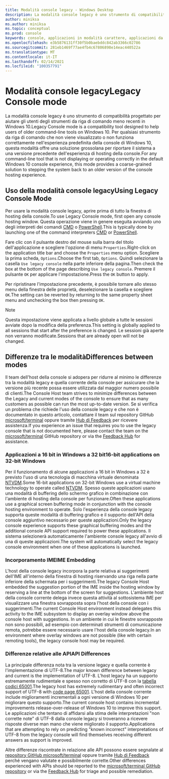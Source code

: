 ```yaml
---
title: Modalità console legacy - Windows Desktop
description: La modalità console legacy è uno strumento di compatibilità che facilita l'esecuzione di applicazioni da riga di comando che potrebbero non funzionare con l'host della console di Windows 10
author: miniksa
ms.author: miniksa
ms.topic: conceptual
ms.prod: console
keywords: console, applicazioni in modalità carattere, applicazioni da riga di comando, applicazioni di terminale, api della console, compatibilità
ms.openlocfilehash: e3b5876131ff30f5b0baebddc842ab3366c02786
ms.sourcegitcommit: 281eb1469f77ae4fb4c67806898e14eac440522a
ms.translationtype: MT
ms.contentlocale: it-IT
ms.lasthandoff: 02/14/2021
ms.locfileid: "100357791"
---
```

# <a name="legacy-console-mode"></a><span data-ttu-id="9962e-104">Modalità console legacy</span><span class="sxs-lookup"><span data-stu-id="9962e-104">Legacy Console mode</span></span>

<span data-ttu-id="9962e-105">La modalità console legacy è uno strumento di compatibilità progettato per aiutare gli utenti degli strumenti da riga di comando meno recenti in Windows 10.</span><span class="sxs-lookup"><span data-stu-id="9962e-105">Legacy Console mode is a compatibility tool designed to help users of older command-line tools on Windows 10.</span></span> <span data-ttu-id="9962e-106">Per qualsiasi strumento da riga di comando che non viene visualizzato o non funziona correttamente nell'esperienza predefinita della console di Windows 10, questa modalità offre una soluzione grossolana per riportare il sistema a una versione precedente dell'esperienza di hosting della console.</span><span class="sxs-lookup"><span data-stu-id="9962e-106">For any command-line tool that is not displaying or operating correctly in the default Windows 10 console experience, this mode provides a coarse-grained solution to stepping the system back to an older version of the console hosting experience.</span></span>

## <a name="using-legacy-console-mode"></a><span data-ttu-id="9962e-107">Uso della modalità console legacy</span><span class="sxs-lookup"><span data-stu-id="9962e-107">Using Legacy Console Mode</span></span>

<span data-ttu-id="9962e-108">Per usare la modalità console legacy, aprire prima di tutto la finestra di hosting della console.</span><span class="sxs-lookup"><span data-stu-id="9962e-108">To use Legacy Console mode, first open any console hosting window.</span></span> <span data-ttu-id="9962e-109">Questa operazione viene in genere eseguita avviando uno degli interpreti dei comandi [CMD](/windows-server/administration/windows-commands/cmd) o [PowerShell](/powershell/scripting/install/installing-windows-powershell).</span><span class="sxs-lookup"><span data-stu-id="9962e-109">This is typically done by launching one of the command interpreters [CMD](/windows-server/administration/windows-commands/cmd) or [PowerShell](/powershell/scripting/install/installing-windows-powershell).</span></span>

<span data-ttu-id="9962e-110">Fare clic con il pulsante destro del mouse sulla barra del titolo dell'applicazione e scegliere l'opzione di menu `Properties`.</span><span class="sxs-lookup"><span data-stu-id="9962e-110">Right-click on the application title bar and choose the `Properties` menu option.</span></span> <span data-ttu-id="9962e-111">Scegliere la prima scheda, `Options`.</span><span class="sxs-lookup"><span data-stu-id="9962e-111">Choose the first tab, `Options`.</span></span> <span data-ttu-id="9962e-112">Quindi selezionare la casella `Use legacy console` nella parte inferiore della pagina.</span><span class="sxs-lookup"><span data-stu-id="9962e-112">Then check the box at the bottom of the page describing `Use legacy console`.</span></span> <span data-ttu-id="9962e-113">Premere il pulsante `OK` per applicare l'impostazione.</span><span class="sxs-lookup"><span data-stu-id="9962e-113">Press the `OK` button to apply.</span></span>

<span data-ttu-id="9962e-114">Per ripristinare l'impostazione precedente, è possibile tornare allo stesso menu della finestra delle proprietà, deselezionare la casella e scegliere `OK`.</span><span class="sxs-lookup"><span data-stu-id="9962e-114">The setting can be reverted by returning to the same property sheet menu and unchecking the box then pressing `OK`.</span></span>

> [!NOTE]
><span data-ttu-id="9962e-115">Questa impostazione viene applicata a livello globale a tutte le sessioni avviate dopo la modifica della preferenza.</span><span class="sxs-lookup"><span data-stu-id="9962e-115">This setting is globally applied to all sessions that start after the preference is changed.</span></span> <span data-ttu-id="9962e-116">Le sessioni già aperte non verranno modificate.</span><span class="sxs-lookup"><span data-stu-id="9962e-116">Sessions that are already open will not be changed.</span></span>

## <a name="differences-between-modes"></a><span data-ttu-id="9962e-117">Differenze tra le modalità</span><span class="sxs-lookup"><span data-stu-id="9962e-117">Differences between modes</span></span>

<span data-ttu-id="9962e-118">Il team dell'host della console si adopera per ridurre al minimo le differenze tra la modalità legacy e quella corrente della console per assicurare che la versione più recente possa essere utilizzata dal maggior numero possibile di clienti.</span><span class="sxs-lookup"><span data-stu-id="9962e-118">The Console Host team strives to minimize differences between the Legacy and current modes of the console to ensure that as many customers as possible can run the most up-to-date version.</span></span> <span data-ttu-id="9962e-119">Se si verifica un problema che richiede l'uso della console legacy e che non è documentato in questo articolo, contattare il team sul repository GitHub [microsoft/terminal](https://github.com/microsoft/terminal/) oppure tramite [Hub di Feedback](/windows-insider/feedback-hub/feedback-hub-app) per ricevere assistenza.</span><span class="sxs-lookup"><span data-stu-id="9962e-119">If you experience an issue that requires you to use the legacy console that is not documented here, please contact the team on the [microsoft/terminal](https://github.com/microsoft/terminal/) GitHub repository or via the [Feedback Hub](/windows-insider/feedback-hub/feedback-hub-app) for assistance.</span></span>

### <a name="16-bit-applications-on-32-bit-windows"></a><span data-ttu-id="9962e-120">Applicazioni a 16 bit in Windows a 32 bit</span><span class="sxs-lookup"><span data-stu-id="9962e-120">16-bit applications on 32-bit Windows</span></span>

<span data-ttu-id="9962e-121">Per il funzionamento di alcune applicazioni a 16 bit in Windows a 32 è previsto l'uso di una tecnologia di macchina virtuale denominata [NTVDM](/windows/compatibility/ntvdm-and-16-bit-app-support).</span><span class="sxs-lookup"><span data-stu-id="9962e-121">Some 16-bit applications on 32-bit Windows use a virtual machine technology to operate called [NTVDM](/windows/compatibility/ntvdm-and-16-bit-app-support).</span></span> <span data-ttu-id="9962e-122">Spesso queste applicazioni usano una modalità di buffering dello schermo grafico in combinazione con l'ambiente di hosting della console per funzionare.</span><span class="sxs-lookup"><span data-stu-id="9962e-122">Often these applications use a graphical screen buffering mode in conjunction with the console hosting environment to operate.</span></span> <span data-ttu-id="9962e-123">Solo l'esperienza della console legacy supporta queste modalità di buffering grafico e il supporto dell'API della console aggiuntivo necessario per queste applicazioni.</span><span class="sxs-lookup"><span data-stu-id="9962e-123">Only the legacy console experience supports these graphical buffering modes and the additional console API support required to power these applications.</span></span> <span data-ttu-id="9962e-124">Il sistema selezionerà automaticamente l'ambiente console legacy all'avvio di una di queste applicazioni.</span><span class="sxs-lookup"><span data-stu-id="9962e-124">The system will automatically select the legacy console environment when one of these applications is launched.</span></span>

### <a name="ime-embedding"></a><span data-ttu-id="9962e-125">Incorporamento IME</span><span class="sxs-lookup"><span data-stu-id="9962e-125">IME Embedding</span></span>

<span data-ttu-id="9962e-126">L'host della console legacy incorpora la parte relativa ai suggerimenti dell'IME all'interno della finestra di hosting riservando una riga nella parte inferiore della schermata per i suggerimenti.</span><span class="sxs-lookup"><span data-stu-id="9962e-126">The legacy Console Host embedded the suggestion portion of the IME inside the hosting window by reserving a line at the bottom of the screen for suggestions.</span></span> <span data-ttu-id="9962e-127">L'ambiente host della console corrente delega invece questa attività al sottosistema IME per visualizzare una finestra sovrapposta sopra l'host della console con i suggerimenti.</span><span class="sxs-lookup"><span data-stu-id="9962e-127">The current Console Host environment instead delegates this activity to the IME subsystem to display an overlay window above the console host with suggestions.</span></span> <span data-ttu-id="9962e-128">In un ambiente in cui le finestre sovrapposte non sono possibili, ad esempio con determinati strumenti di comunicazione remota, potrebbe essere necessario usare l'host della console legacy.</span><span class="sxs-lookup"><span data-stu-id="9962e-128">In an environment where overlay windows are not possible (like with certain remoting tools), the legacy console host may be required.</span></span>

### <a name="api-differences"></a><span data-ttu-id="9962e-129">Differenze relative alle API</span><span class="sxs-lookup"><span data-stu-id="9962e-129">API Differences</span></span>

<span data-ttu-id="9962e-130">La principale differenza nota tra la versione legacy e quella corrente è l'implementazione di UTF-8.</span><span class="sxs-lookup"><span data-stu-id="9962e-130">The major known difference between legacy and current is the implementation of UTF-8.</span></span> <span data-ttu-id="9962e-131">L'host legacy ha un supporto estremamente rudimentale e spesso non corretto di UTF-8 con la [tabella codici 65001](/windows/win32/intl/code-pages).</span><span class="sxs-lookup"><span data-stu-id="9962e-131">The legacy host has extremely rudimentary and often incorrect support of UTF-8 with [code page 65001](/windows/win32/intl/code-pages).</span></span> <span data-ttu-id="9962e-132">L'host della console corrente include miglioramenti incrementali a ogni versione di Windows 10 per migliorare questo supporto.</span><span class="sxs-lookup"><span data-stu-id="9962e-132">The current console host contains incremental improvements release-over-release of Windows 10 to improve this support.</span></span> <span data-ttu-id="9962e-133">Le applicazioni che tentano di affidarsi alla stima delle interpretazioni "non corrette note" di UTF-8 dalla console legacy si troveranno a ricevere risposte diverse man mano che viene migliorato il supporto.</span><span class="sxs-lookup"><span data-stu-id="9962e-133">Applications that are attempting to rely on predicting "known incorrect" interpretations of UTF-8 from the legacy console will find themselves receiving different answers as support is improved.</span></span>

<span data-ttu-id="9962e-134">Altre differenze riscontrate in relazione alle API possono essere segnalate al [repository GitHub microsoft/terminal](https://github.com/microsoft/terminal/) oppure tramite [Hub di Feedback](/windows-insider/feedback-hub/feedback-hub-app) perché vengano valutate e possibilmente corrette.</span><span class="sxs-lookup"><span data-stu-id="9962e-134">Other differences experienced with APIs should be reported to the [microsoft/terminal GitHub repository](https://github.com/microsoft/terminal/) or via the [Feedback Hub](/windows-insider/feedback-hub/feedback-hub-app) for triage and possible remediation.</span></span>